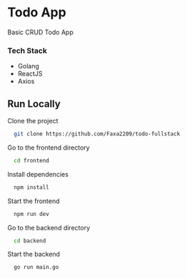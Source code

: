# Todo App

Basic CRUD Todo App

### Tech Stack

- Golang
- ReactJS
- Axios

## Run Locally

Clone the project

```bash
  git clone https://github.com/Faxa2209/todo-fullstack
```

Go to the frontend directory

```bash
  cd frontend
```

Install dependencies

```bash
  npm install
```

Start the frontend

```bash
  npm run dev
```

Go to the backend directory

```bash
  cd backend
```

Start the backend

```bash
  go run main.go
```
